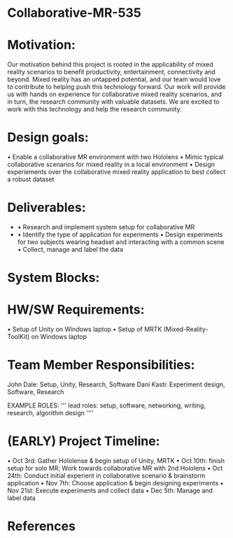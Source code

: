 # Collaborative-MR-535



# Motivation:
Our motivation behind this project is rooted in the applicability of mixed reality scenarios to benefit productivity, entertainment, connectivity and beyond. Mixed reality has an untapped potential, and our team would love to contribute to helping push this technology forward. Our work will provide us with hands on experience for collaborative mixed reality scenarios, and in turn, the research community with valuable datasets. We are excited to work with this technology and help the research community.

# Design goals:
• Enable a collaborative MR environment with two Hololens
• Mimic typical collaborative scenarios for mixed reality in a local environment
• Design experiements over the collaborative mixed reality application to best collect a robust dataset


# Deliverables:
- • Research and implement system setup for collaborative MR
- • Identify the type of application for experiments
• Design experiments for two subjects wearing headset and interacting with a common scene
• Collect, manage and label the data

# System Blocks:

# HW/SW Requirements:
• Setup of Unity on Windows laptop
• Setup of MRTK (Mixed-Reality-ToolKit) on Windows laptop

# Team Member Responsibilities:
John Dale: Setup, Unity, Research, Software
Dani Kasti: Experiment design, Software, Research

EXAMPLE ROLES:
''' lead roles: setup, software, networking, writing,
research, algorithm design
''''

# (EARLY) Project Timeline:
• Oct 3rd: Gather Hololense & begin setup of Unity, MRTK
• Oct 10th: finish setup for solo MR; Work towards collaborative MR with 2nd Hololens
• Oct 24th: Conduct initial experient in collaborative scenario & brainstorm application
• Nov 7th: Choose application & begin designing experiments
• Nov 21st: Execute experiments and collect data
• Dec 5th: Manage and label data

# References


